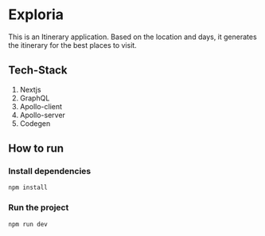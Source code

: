 # Exploria

This is an Itinerary application. Based on the location and days, it generates the itinerary for the best places to visit. 

## Tech-Stack
1. Nextjs
2. GraphQL
3. Apollo-client
4. Apollo-server
5. Codegen

## How to run

### Install dependencies
`npm install`

### Run the project
`npm run dev`
